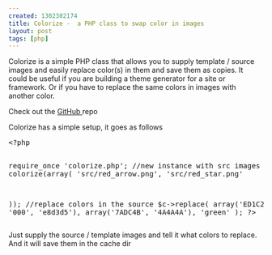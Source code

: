 ```yaml
--- 
created: 1302302174
title: Colorize -  a PHP class to swap color in images
layout: post
tags: [php]
---
```

<p>Colorize is a simple PHP class that allows you to supply template / source images and easily replace color(s) in them and save them as copies. It could be useful if you are building a theme generator for a site or framework. Or if you have to replace the same colors in images with another color.</p>
<!--break-->
<p>Check out the <a href="https://github.com/jebaird/colorize" target="_blank">GitHub </a>repo</p>
<p>Colorize has a simple setup, it goes as follows</p>
<pre class="brush: php">
&lt;?php

require_once 'colorize.php';
//new instance with src images
$c =  new colorize(array(
    'src/red_arrow.png',
    'src/red_star.png'

));
//replace colors in the source
$c-&gt;replace(
    array('ED1C24', '000', 'e8d3d5'),
    array('7ADC4B', '4A4A4A'),
    'green'
);
?&gt;
</pre>
<p>Just supply the source / template images and tell it what colors to replace. And it will save them in the cache dir</p>
